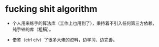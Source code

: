 # fucking shit algorithm

- 个人用来练手的算法库（工作上也用到了），秉持着不引入任何第三方依赖，纯手锉的库（粗稿）。

- 借鉴（ctrl c/v）了很多大佬的资料，边学习、边完善。
